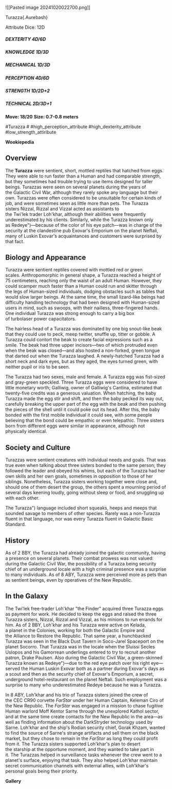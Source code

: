 
![[Pasted image 20241020022700.png]]

 Turazza{.Aurebash}


Attribute Dice: 12D
##### DEXTERITY 4D/6D
##### KNOWLEDGE 1D/3D
##### MECHANICAL 1D/3D
##### PERCEPTION 4D/6D
##### STRENGTH 1D/2D+2
##### TECHNICAL 2D/3D+1
**Move: 18/20**
**Size: 0.7-0.8 meters**


#Turazza #
#high_perception_attribute #high_dexterity_attribute #low_strength_attiribute 

**Wookiepedia**

## Overview

The **Turazza** were sentient, short, mottled reptiles that hatched from eggs. They were able to run faster than a Human and had comparable strength, but they sometimes had trouble trying to use items designed for taller beings. Turazzas were seen on several planets during the years of the Galactic Civil War, although they rarely spoke any language but their own. Turazzas were often considered to be unsuitable for certain kinds of job, and were sometimes seen as little more than pets. The Turazza sisters Nizzal, Rizzal and Vizzal acted as assistants to the Twi'lek trader Loh'khar, although their abilities were frequently underestimated by his clients. Similarly, while the Turazza known only as Redeye")—because of the color of his eye patch—was in charge of the security at the clandestine pub Exovar's Emporium on the planet Neftali, many of Luskin Exovar's acquaintances and customers were surprised by that fact.

## Biology and Appearance

Turazza were sentient reptiles covered with mottled red or green scales. Anthropomorphic in general shape, a Turazza reached a height of 75 centimeters, reaching only the waist of an adult Human. However, they could scamper much faster than a Human could run and skitter through the legs of Human-sized individuals, dodging obstacles such as tables that would slow larger beings. At the same time, the small lizard-like beings had difficulty handling technology that had been designed with Human-sized users in mind, such as swoops, with their nailless, three-fingered hands. One individual Turazza was strong enough to carry a big box of turbolaser power capacitators.

The hairless head of a Turazza was dominated by one big snout-like beak that they could use to peck, meep twitter, snuffle up, titter or gobble. A Turazza could contort the beak to create facial expressions such as a smile. The beak had three upper incisors—two of which protruded even when the beak was closed—and also hosted a non-forked, green tongue that darted out when the Turazza laughed. A newly-hatched Turazza had a short neck and dark eyes, but as they aged, the eyes turned green, with neither pupil or iris to be seen.

The Turazza had two sexes, male and female. A Turazza egg was fist-sized and gray-green speckled. Three Turazza eggs were considered to have little monetary worth; Galliwig, owner of Galliwig's Cantina, estimated that twenty-five credits was a generous valuation. When hatching, the baby Turazza made the egg stir and shift, and then the baby pecked its way out, carefully breaking the upper part of the egg with the beak and then pushing the pieces of the shell until it could poke out its head. After this, the baby bonded with the first mobile individual it could see, with some people believing that the bond could be empathic or even telepathic. Three sisters born from different eggs were similar in appearance, although not physically identical.

## Society and Culture

Turazzas were sentient creatures with individual needs and goals. That was true even when talking about three sisters bonded to the same person; they followed the leader and obeyed his whims, but each of the Turazza had her own skills and her own goals, sometimes in opposition to those of her siblings. Nonetheless, Turazza sisters working together were close and, should one of them desert the group, the others spent a mourning period of several days keening loudly, going without sleep or food, and snuggling up with each other.

The Turazza") language included short squeaks, heeps and meeps that sounded savage to members of other species. Rarely was a non-Turazza fluent in that language, nor was every Turazza fluent in Galactic Basic Standard.

## History

As of 2 BBY, the Turazza had already joined the galactic community, having a presence on several planets. Their combat prowess was not valued: during the Galactic Civil War, the possibility of a Turazza being security chief of an underground locale with a high criminal presence was a surprise to many individuals. As of 8 ABY, Turazza were perceived more as pets than as sentient beings, even by operatives of the New Republic.

## In the Galaxy

The Twi'lek free-trader Loh'khar "the Finder" acquired three Turazza eggs as payment for work. He decided to keep the eggs and raised the three Turazza sisters, Nizzal, Rizzal and Vizzal, as his minions to run errands for him. As of 2 BBY, Loh'khar and his Turazza were active on Kelada, a planet in the Colonies, working for both the Galactic Empire and the Alliance to Restore the Republic. That same year, a hunchbacked Turazza was seen in the Black Dust Tavern in Soco-Jarel Spaceport on the planet Socorro. That Turazza was in the locale when the Sluissi Secles Uslopos and his Gamorrean underlings entered to try to recruit another patron, Drake Paulsen. Also during the Galactic Civil War, a green-skinned Turazza known as Redeye")—due to the red eye patch over his right eye—served the Human Luskin Exovar both as a partner during Exovar's days as a scout and then as the security chief of Exovar's Emporium, a secret, underground hotel-restaurant on the planet Neftali. Such employment was a surprise to many who underestimated Redeye because he was a Turazza.

In 8 ABY, Loh'khar and his trio of Turazza sisters joined the crew of the CEC CR90 corvette _FarStar_ under her Human Captain, Keleman Ciro of the New Republic. The _FarStar_ was engaged in a mission to chase fugitive Human warlord Moff Kentor Sarne through the unexplored Kathol sector, and at the same time create contacts for the New Republic in the area—as well as finding information about the DarkStryder technology used by Sarne. Loh'khar and the ship's Rodian security chief, Gorak Khzam, wanted to find the source of Sarne's strange artifacts and sell them on the black market, but they chose to remain in the _FarStar_ as long they could profit from it. The Turazza sisters supported Loh'khar's plan to desert the starship at the opportune moment, and they wanted to take part in it. The Turazzas helped in surveillance tasks whenever the crew went to a planet's surface, enjoying that task. They also helped Loh'khar maintain secret communication channels with external allies, with Loh'khar's personal goals being their priority.


**Gallery**